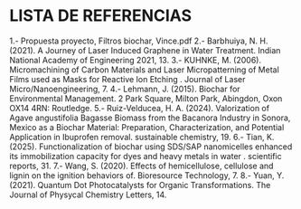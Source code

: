 # LISTA DE REFERENCIAS

1.- Propuesta proyecto, Filtros biochar, Vince.pdf
2.- Barbhuiya, N. H. (2021). A Journey of Laser Induced Graphene in Water Treatment. Indian National Academy of Engineering 2021, 13.
3.- KUHNKE, M. (2006). Micromachining of Carbon Materials and Laser Micropatterning of Metal Films used as Masks for Reactive Ion Etching . Journal of Laser Micro/Nanoengineering, 7.
4.- Lehmann, J. (2015). Biochar for Environmental Management. 2 Park Square, Milton Park, Abingdon, Oxon OX14 4RN: Routledge.
5.- Ruiz-Velducea, H. A. (2024). Valorization of Agave angustifolia Bagasse Biomass from the Bacanora Industry in Sonora, Mexico as a Biochar Material: Preparation, Characterization, and Potential Application in Ibuprofen removal. sustainable chemistry, 19.
6.- Tian, K. (2025). Functionalization of biochar using SDS/SAP nanomicelles enhanced its immobilization capacity for dyes and heavy metals in water . scientific reports, 31.
7.- Wang, S. (2020). Effects of hemicellulose, cellulose and lignin on the ignition behaviors of. Bioresource Technology, 7.
8.- Yuan, Y. (2021). Quantum Dot Photocatalysts for Organic Transformations. The Journal of Physycal Chemistry Letters, 14.


